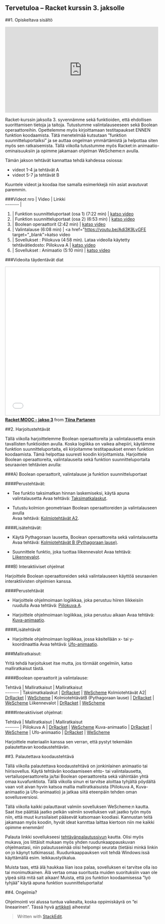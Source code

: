 
Tervetuloa – Racket kurssin 3. jaksolle
------------------------------------------------------
##1. Opiskeltava sisältö

<iframe width="500" height="281" src="https://www.youtube.com/embed/gq8WANrP04U" frameborder="0" allowfullscreen></iframe>

Racket-kurssin jaksolla 3. syvennämme sekä funktioiden, että ehdollisen suorittamisen tietoja ja taitoja. Tutustumme valintalauseeseen sekä Boolean operaattoreihin. Opettelemme myös kirjoittamaan testitapaukset ENNEN funktion koodaamista. Tätä menetelmää kutsutaan ”funktion suunnitteluportaiksi” ja se auttaa ongelman ymmärtämistä ja helpottaa siten myös sen ratkaisemista. Tällä viikolla tutustumme myös Racket:in animaatio-ominaisuuksiin ja opimme jakamaan ohjelman WeScheme:n avulla.

Tämän jakson tehtävät kannattaa tehdä kahdessa osiossa:

   - videot 1-4 ja tehtävät A
   - videot 5-7 ja tehtävät B

Kuuntele videot ja koodaa itse samalla esimerkkejä niin asiat avautuvat paremmin.

###Videot 
nro  | Video  |    Linkki                                   
-------                                              |
1.  | Funktion suunnitteluportaat (osa 1) (7:22 min) |  <a href="https://youtu.be/GJShFsMybL0" target="_blank">katso video</a>  
2.  | Funktion suunnitteluportaat (osa 2) (6:53 min)  |	<a href="https://youtu.be/JWGYNNFy_6c" target="_blank">katso video</a>
3.  | Boolean operaattorit (2:42 min)  |	<a href="https://youtu.be/7q5PqwFCb9Y" target="_blank">katso video</a>
4.  | Valintalause (6:08 min)  | <a href="https://youtu.be/Adi3K9LyGFE target="_blank">katso video</a>
5.  | Sovellukset : Piilokuva (4:58 min). Lataa videolla käytetty tehtävätiedosto: Piilokuva A |  <a href="https://youtu.be/dvA30L3ZeQg" target="_blank">katso video</a>  
6.  | Sovellukset : Animaatio (5:10 min)  |	<a href="https://youtu.be/dvA30L3ZeQg" target="_blank">katso video</a>

###Videoita täydentävät diat

<iframe src="//www.slideshare.net/slideshow/embed_code/key/MKpCIYRTn5023D" width="595" height="485" frameborder="0" marginwidth="0" marginheight="0" scrolling="no" style="border:1px solid #CCC; border-width:1px; margin-bottom:5px; max-width: 100%;" allowfullscreen> </iframe> <div style="margin-bottom:5px"> <strong> <a href="//www.slideshare.net/TiinaPartanen/racket-mooc-jakso-3" title="Racket MOOC - jakso 3" target="_blank">Racket MOOC - jakso 3</a> </strong> from <strong><a target="_blank" href="//www.slideshare.net/TiinaPartanen">Tiina Partanen</a></strong> </div>


##2. Harjoitustehtävät

Tällä viikolla harjoittelemme Boolean operaattoreita ja valintalausetta ensin tavallisten funktioiden avulla. Koska logiikka on vaikea aihepiiri, käytämme funktion suunnitteluportaita, eli kirjoitamme testitapaukset ennen funktion koodaamista. Tämä helpottaa suuresti koodin kirjoittamista. Harjoittele Boolean operaattoreita, valintalauseita sekä funktion suunnitteluportaita seuraavien tehtävien avulla:

###A) Boolean operaattorit, valintalause ja funktion suunnitteluportaat

####Perustehtävät:

- Tee funktio taksimatkan hinnan laskemiseksi, käytä apuna valintalausetta
Avaa tehtävä: <a href="http://racket.koodiaapinen.fi/tehtavat/perusteet_valintalauseet.html#%28part._racket_perusteet_taksimatkalaskut%29" target="_blank">Taksimatkalaskut</a>.

- Tutustu kolmion geometriaan Boolean operaattoreiden ja valintalauseen avulla  
Avaa tehtävä: <a href="http://racket.koodiaapinen.fi/tehtavat/perusteet_valintalauseet.html#%28part._racket_perusteet_kolmiotehtavat_.A2%29" target="_blank">Kolmiotehtävät A2</a>.

####Lisätehtävät:

- Käytä Pythagoraan lausetta, Boolean operaattoreita sekä valintalausetta
Avaa tehtävä: <a href="http://racket.koodiaapinen.fi/tehtavat/perusteet_valintalauseet.html#%28part._racket_perusteet_kolmiotehtavia_.B%29" target="_blank">Kolmiotehtävät B (Pythagoraan lause)</a>.

- Suunnittele funktio, joka tuottaa liikennevalot
Avaa tehtävä: <a href="http://racket.koodiaapinen.fi/tehtavat/perusteet_valintalauseet.html#%28part._racket_perusteet_liikennevalot%29" target="_blank">Liikennevalot</a>.

###B) Interaktiiviset ohjelmat

Harjoittele Boolean operaattoreiden sekä valintalauseen käyttöä seuraavien interaktiivisten ohjelmien kanssa.

####Perustehtävät 

- Harjoittele ohjelmoimaan logiikkaa, joka perustuu hiiren liikkeisiin ruudulla
Avaa tehtävä: <a href="http://racket.koodiaapinen.fi/tehtavat/perusteet_sovellukset_universe.html#%28part._racket_perusteet_piilokuva_.A%29" target="_blank">Piilokuva A</a>.

- Harjoittele ohjelmoimaan logiikkaa, joka perustuu aikaan
Avaa tehtävä: <a href="http://racket.koodiaapinen.fi/tehtavat/perusteet_sovellukset_universe.html#%28part._racket_perusteet_kuva_animaatio%29" target="_blank">Kuva-animaatio</a>.

####Lisätehtävät 

- Harjoittele ohjelmoimaan logiikkaa, jossa käsitellään x- tai y-koordinaattia
Avaa tehtävä: <a href="http://racket.koodiaapinen.fi/tehtavat/perusteet_sovellukset_universe.html#%28part._racket_perusteet_ufo_animaatio%29" target="_blank">Ufo-animaatio</a>.

###Malliratkaisut:

Yritä tehdä harjoitukset itse mutta, jos törmäät ongelmiin, katso malliratkaisut tästä.

####Boolean operaattorit ja valintalause:

Tehtävä | Malliratkaisut  | Malliratkaisut                                  
-------                                              |
Taksimatkalaskut | [DrRacket](http://racket.koodiaapinen.fi/tehtavat/tiedostot/perusteet/valintalause/taksimatkat_esimerkkiratkaisuja.rkt) | <a href="http://racket.koodiaapinen.fi/tehtavat/tiedostot/wescheme/taksimatkat_esimerkkiratkaisuja.html" target="_blank">WeScheme</a>
Kolmiotehtävät A2| [DrRacket](http://racket.koodiaapinen.fi/tehtavat/tiedostot/perusteet/valintalause/kolmiot_A2_esimerkkiratkaisuja.rkt)  | <a href="http://racket.koodiaapinen.fi/tehtavat/tiedostot/wescheme/kolmiot_A2_esimerkkiratkaisuja.html" target="_blank">WeScheme</a>	                                             |
KolmiotehtävätB (Pythagoraan lause) | [DrRacket](http://racket.koodiaapinen.fi/tehtavat/tiedostot/perusteet/valintalause/kolmiot_B_esimerkkiratkaisuja.rkt) | <a href="http://racket.koodiaapinen.fi/tehtavat/tiedostot/wescheme/kolmiot_B_esimerkkiratkaisuja.html" target="_blank">WeScheme</a>
Liikennevalot | [DrRacket](http://racket.koodiaapinen.fi/tehtavat/tiedostot/perusteet/valintalause/liikennevalot_esimerkkiratkaisuja.rkt)  |	<a href="http://racket.koodiaapinen.fi/tehtavat/tiedostot/wescheme/liikennevalot_esimerkkiratkaisuja.html" target="_blank">WeScheme</a>

####Interaktiiviset ohjelmat:

Tehtävä | Malliratkaisut |    Malliratkaisut                                  
-------                                              |
Piilokuva A | [DrRacket](http://racket.koodiaapinen.fi/tehtavat/tiedostot/perusteet/valintalause/piilokuva_A_esimerkkiratkaisuja.rkt) | <a href="http://racket.koodiaapinen.fi/tehtavat/tiedostot/wescheme/piilokuva_A_esimerkkiratkaisuja.html" target="_blank">WeScheme</a>
Kuva-animaatio | [DrRacket](http://racket.koodiaapinen.fi/tehtavat/tiedostot/perusteet/valintalause/kuva-animaatio_esimerkkiratkaisuja.rkt)  | <a href="http://racket.koodiaapinen.fi/tehtavat/tiedostot/wescheme/kuva-animaatio_esimerkkiratkaisuja.html" target="_blank">WeScheme</a>	                                            |
Ufo-animaatio | [DrRacket](http://racket.koodiaapinen.fi/tehtavat/tiedostot/perusteet/valintalause/ufo_laskeutuu_esimerkkiratkaisuja.rkt)  |	<a href="http://racket.koodiaapinen.fi/tehtavat/tiedostot/wescheme/ufo_laskeutuu_esimerkkiratkaisuja.html" target="_blank">WeScheme</a>

Harjoittele materiaalin kanssa sen verran, että pystyt tekemään palautettavan koodaustehtävän.

##3. Palautettava koodaustehtävä

Tällä viikolla palautettava koodaustehtävä on jonkinlainen animaatio tai hiirisovellus. Käytä tehtävän koodaamiseen ehto- tai valintalausetta, vertailuoperaattoreita ja/tai Boolean operaattoreita sekä vähintään yhtä omaa kuvafunktiota. Tällä viikolla sinun ei tarvitse aloittaa tyhjältä pöydältä vaan voit aivan hyvin katsoa mallia malliratkaisuista (Piilokuva A, Kuva-animaatio ja Ufo-animaatio) ja jatkaa siitä eteenpäin tehden oman sovellusversiosi.

Tällä viikolla kaikki palauttavat valmiin sovelluksen WeScheme:n kautta. Saat itse päättää jaatko pelkän valmiin sovelluksen vait jaatko työn myös niin, että muut kurssilaiset pääsevät katsomaan koodiasi. Kannustan teitä jakamaan myös koodin, hyvät ideat kannttaa laittaa kiertoon niin me kaikki opimme enemmän!

Palauta linkki sovellukseesi [tehtävänpalautussivun](https://plus.cs.hut.fi/aapinen-racket/S2016/jakso-3/jaksoteht%C3%A4v%C3%A4/) kautta. Olisi myös mukava, jos liittäisit mukaan myös yhden ruudunkaappauskuvan ohjelmastasi, niin palautusseinää olisi helpompi seurata (tietäisi minkä linkin on jo käynyt tutkimassa). Ruudunkaappauksen voit tehdä Windows:issä käyttämällä esim. leikkaustyökalua.

Muista taas, että älä haukkaa liian isoa palaa, sovelluksen ei tarvitse olla iso tai monimutkainen. Älä vertaa omaa suoritusta muiden suorituksiin vaan ole ylpeä siitä mitä sait aikaan! Muista, että jos funktion koodaamisessa ”lyö tyhjää” käytä apuna funktion suunnitteluportaita!

##4. Ongelmia?

Ohjelmointi voi alussa tuntua vaikealta, koska oppimiskäyrä on ”ei lineaarinen”. Tässä hyvä [artikkeli](https://medium.com/@sunils34/learning-to-code-is-non-linear-bf12dd6e1f4c?_hsenc=p2ANqtz-_kJJc3R3lTzdCsQ2TC6YPDC-7o3sSK1PJQD9khTtmOriTezmqJuNzRryl1OW88LZbTPpOZO3y2o3DV-A5QMFj5yL9Miw&_hsmi=23309419#.w4bqn7772) aiheesta!

> Written with [StackEdit](https://stackedit.io/).